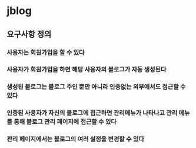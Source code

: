 # jblog

## 요구사항 정의
### 사용자는 회원가입을 할 수 있다
### 사용자가 회원가입을 하면 해당 사용자의 블로그가 자동 생성된다
### 생성된 블로그는 블로그 주인 뿐만 아니라 인증없는 외부에서도 접근할 수 있다
### 인증된 사용자가 자신의 블로그에 접근하면 관리메뉴가 나타나고 관리 메뉴를 통해 블로그 관리 페이지에 접근할 수 있다
### 관리 페이지에서는 블로그의 여러 설정을 변경할 수 있다